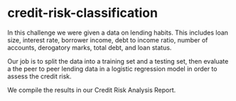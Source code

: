 # credit-risk-classification
In this challenge we were given a data on lending habits. This includes loan size, interest rate, borrower income, debt to income ratio, number of accounts, derogatory marks, total debt, and loan status.

Our job is to split the data into a training set and a testing set, then evaluate a the peer to peer lending data in a logistic regression model in order to assess the credit risk. 

We compile the results in our Credit Risk Analysis Report.